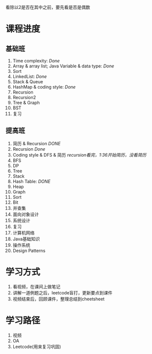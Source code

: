 看除以2是否在其中之前，要先看是否是偶数

# 课程进度
## 基础班
1. Time complexity: *Done*
2. Array & array list; Java Variable & data type: *Done*
3. Sort
4. LinkedList: *Done*
5. Stack & Queue
6. HashMap & coding style: *Done*
7. Recursion
8. Recursion2
9. Tree & Graph
10. BST
11. 复习

## 提高班
1. 简历 & Recursion *DONE*
2. Recursion *Done*
3. Coding style & DFS & 简历 *recursion看完，1:36开始简历，没看简历*
4. BFS 
5. DP
6. Tree
7. Stack
8. Hash Table: *DONE*
9. Heap
10. Graph
11. Sort
12. Bit
13. 并查集
14. 面向对象设计
15. 系统设计
16. 复习
17. 计算机网络
18. Java基础知识
19. 操作系统
20. Design Patterns

# 学习方式
1. 看视频，在课间上做笔记
2. 讲解一道例题之后，leetcode盲打，更新要点到课件
3. 视频结束后，回顾课件，整理总结到cheetsheet

# 学习路径
1. 视频
2. OA 
3. Leetcode(用来复习巩固)